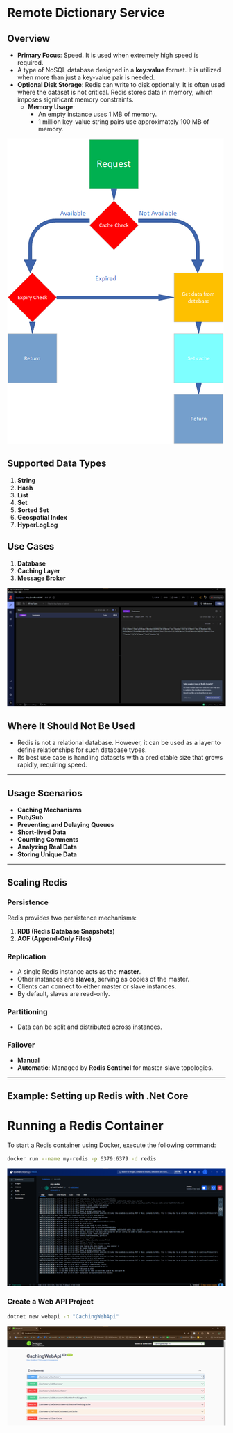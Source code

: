 # Remote Dictionary Service

## Overview
- **Primary Focus**: Speed. It is used when extremely high speed is required.
- A type of NoSQL database designed in a **key:value** format. It is utilized when more than just a key-value pair is needed.
- **Optional Disk Storage**: Redis can write to disk optionally. It is often used where the dataset is not critical. Redis stores data in memory, which imposes significant memory constraints. 
  - **Memory Usage**: 
    - An empty instance uses 1 MB of memory. 
    - 1 million key-value string pairs use approximately 100 MB of memory.

![Screenshot 6](https://github.com/ilkersatur/RedisCache-PostgreSql-Docker-.NetCore/blob/main/RedisCache.png)

## Supported Data Types
1. **String**
2. **Hash**
3. **List**
4. **Set**
5. **Sorted Set**
6. **Geospatial Index**
7. **HyperLogLog**

## Use Cases
1. **Database**
2. **Caching Layer**
3. **Message Broker**

![Screenshot 7](https://github.com/ilkersatur/RedisCache-PostgreSql-Docker-.NetCore/blob/main/RedisInsight.png)

## Where It Should Not Be Used
- Redis is not a relational database. However, it can be used as a layer to define relationships for such database types.
- Its best use case is handling datasets with a predictable size that grows rapidly, requiring speed.

---

## Usage Scenarios
- **Caching Mechanisms**
- **Pub/Sub**
- **Preventing and Delaying Queues**
- **Short-lived Data**
- **Counting Comments**
- **Analyzing Real Data**
- **Storing Unique Data**

---

## Scaling Redis

### Persistence
Redis provides two persistence mechanisms:
1. **RDB (Redis Database Snapshots)**
2. **AOF (Append-Only Files)**

### Replication
- A single Redis instance acts as the **master**.
- Other instances are **slaves**, serving as copies of the master.
- Clients can connect to either master or slave instances.
- By default, slaves are read-only.

### Partitioning
- Data can be split and distributed across instances.

### Failover
- **Manual**
- **Automatic**: Managed by **Redis Sentinel** for master-slave topologies.

---

## Example: Setting up Redis with .Net Core

# Running a Redis Container

To start a Redis container using Docker, execute the following command:

```bash
docker run --name my-redis -p 6379:6379 -d redis
```
![Screenshot 7](https://github.com/ilkersatur/RedisCache-PostgreSql-Docker-.NetCore/blob/main/RedisCacheDocker.png)

### Create a Web API Project
```bash
dotnet new webapi -n "CachingWebApi"
```
![Screenshot 7](https://github.com/ilkersatur/RedisCache-PostgreSql-Docker-.NetCore/blob/main/Swagger.png)
